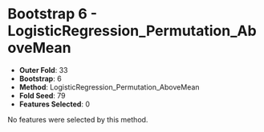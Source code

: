 # Bootstrap 6 - LogisticRegression_Permutation_AboveMean

- **Outer Fold**: 33
- **Bootstrap**: 6
- **Method**: LogisticRegression_Permutation_AboveMean
- **Fold Seed**: 79
- **Features Selected**: 0

No features were selected by this method.
